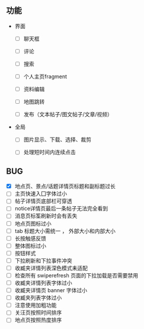 ## 	功能

- 界面

  - [ ] 聊天框

  - [ ] 评论

  - [ ] 搜索

  - [ ] 个人主页fragment
  - [ ] 资料编辑

  - [ ] 地图跳转

  - [ ] 发布（文本帖子/图文帖子/文章/视频）

- 全局

  - [ ] 图片显示、下载、选择、裁剪

  - [ ] 处理短时间内连续点击


## BUG

- [x] 地点页、景点/话题详情页标题和副标题过长
- [ ] 主页快速入囗字体过小
- [ ] 帖子详情页底部栏可穿透
- [ ] notice详情页最后一条帖子无法完全看到
- [ ] 消息页标筌刷新时会有丢失
- [ ] 地点页图标过小
- [ ] tab 标题大小需统一 ， 外部大小和内部大小
- [ ] 长按触感反馈
- [ ] 整体图标过小
- [ ] 按钮样式
- [ ] 下拉刷新和下拉事件冲突
- [ ] 收臧夹详情列表深色模式耒适配
- [ ] 检查所有 swiperefresh 页面的下拉加载是否需要禁用
- [ ] 收臧夹详情列表字体过小
- [ ] 收臧夹详情页 banner 字体过小
- [ ] 收臧夹列表字体过小
- [ ] 注意使用加粗功能
- [ ] 关汪页按照时间排序
- [ ] 地点页按照热度排序